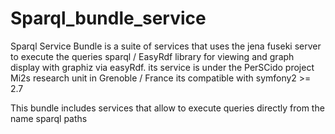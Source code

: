 # Sparql_bundle_service

Sparql Service Bundle is a suite of services that uses the jena fuseki server to execute the queries sparql / EasyRdf library for viewing and graph display with graphiz via easyRdf.
its service is under the PerSCido project Mi2s research unit in Grenoble / France
its compatible with symfony2 >= 2.7 

This bundle includes services that allow to execute queries directly from the name sparql paths
